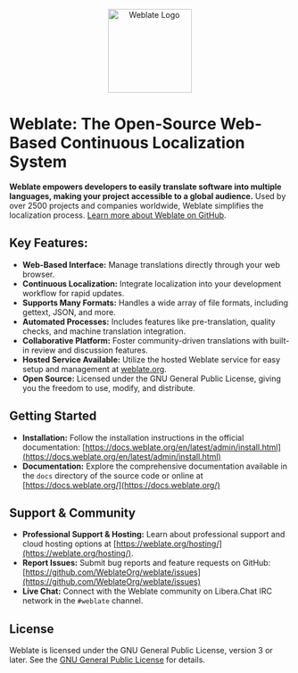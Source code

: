 <p align="center">
  <a href="https://weblate.org/"><img src="https://s.weblate.org/cdn/Logo-Darktext-borders.png" alt="Weblate Logo" width="150"></a>
</p>

# Weblate: The Open-Source Web-Based Continuous Localization System

**Weblate empowers developers to easily translate software into multiple languages, making your project accessible to a global audience.** Used by over 2500 projects and companies worldwide, Weblate simplifies the localization process.  [Learn more about Weblate on GitHub](https://github.com/WeblateOrg/weblate).

## Key Features:

*   **Web-Based Interface:**  Manage translations directly through your web browser.
*   **Continuous Localization:**  Integrate localization into your development workflow for rapid updates.
*   **Supports Many Formats:**  Handles a wide array of file formats, including gettext, JSON, and more.
*   **Automated Processes:** Includes features like pre-translation, quality checks, and machine translation integration.
*   **Collaborative Platform:**  Foster community-driven translations with built-in review and discussion features.
*   **Hosted Service Available:** Utilize the hosted Weblate service for easy setup and management at [weblate.org](https://weblate.org/).
*   **Open Source:** Licensed under the GNU General Public License, giving you the freedom to use, modify, and distribute.

## Getting Started

*   **Installation:** Follow the installation instructions in the official documentation:  [https://docs.weblate.org/en/latest/admin/install.html](https://docs.weblate.org/en/latest/admin/install.html)
*   **Documentation:** Explore the comprehensive documentation available in the `docs` directory of the source code or online at [https://docs.weblate.org/](https://docs.weblate.org/)

## Support & Community

*   **Professional Support & Hosting:** Learn about professional support and cloud hosting options at [https://weblate.org/hosting/](https://weblate.org/hosting/).
*   **Report Issues:**  Submit bug reports and feature requests on GitHub: [https://github.com/WeblateOrg/weblate/issues](https://github.com/WeblateOrg/weblate/issues)
*   **Live Chat:** Connect with the Weblate community on Libera.Chat IRC network in the `#weblate` channel.

## License

Weblate is licensed under the GNU General Public License, version 3 or later. See the [GNU General Public License](https://www.gnu.org/licenses/gpl-3.0.html) for details.